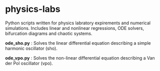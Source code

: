 # physics-labs
Python scripts written for physics labratory expirements and numerical simulations. Includes linear and nonlinear regressions, ODE solvers, bifurcation diagrams and chaotic systems.


**ode_sho.py** : Solves the linear differential equation describing a simple harmonic oscillator (sho).

**ode_vpo.py** : Solves the non-linear differential equation describing a Van der Pol oscillator (vpo).
